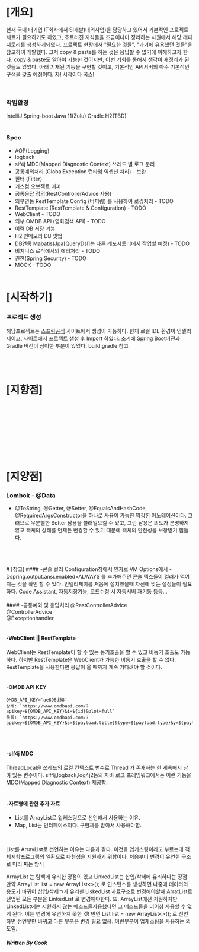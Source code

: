 
# [개요]
현재 국내 대기업 IT회사에서 SI개발(대외사업)을 담당하고 있어서 기본적인 프로젝트 세트가 필요하기도 하였고,
흐트러진 지식들을 조금이나마 정리하는 차원에서 해당 레파지토리를 생성하게되었다.
프로젝트 현장에서 "필요한 것들", "과거에 유용했던 것들"을 참고하여 개발했다.
그저 copy & paste를 하는 것은 용납할 수 없기에 이해하고자 한다.
copy & paste도 알아야 가능한 것이지만, 이번 기회를 통해서 생각이 재정리가 된 것들도 있었다.
아래 기재된 기능을 구현할 것이고, 기본적인 API서버의 아주 기본적인 구색을 갖출 예정이다.
자! 시작이다 꾹스!

<br />

### 작업환경
IntelliJ
Spring-boot
Java 11(Zulu)
Gradle
H2(TBD)
<br />
<br />
### Spec
* AOP(Logging) 
* logback
* slf4j MDC(Mapped Diagnostic Context) 쓰레드 별 로그 분리
* 공통예외처리 (GlobalException 런타임 익셉션 처리) - 보완
* 필터 (Filter)
* 커스컴 오브젝트 매퍼
* 공통응답 정의(RestControllerAdvice 사용)
* 외부연동 RestTemplate Config (버퍼링) 를 사용하여 로깅처리 - TODO
* RestTemplate (RestTemplate & Configuration) - TODO
* WebClient - TODO
* 외부 OMDB API (영화검색 API) - TODO
* 이력 DB 저장 기능
* H2 인메모리 DB 셋업
* DB연동 Mabatis(Jpa[QueryDsl]는 다른 레포지토리에서 작업할 예정) - TODO
* 비지니스 로직에서의 에러처리 - TODO
* 권한(Spring Security) - TODO
* MOCK - TODO
  <br />
  <br />

# [시작하기]
### 프로젝트 생성
해당프로젝트는 [스프링공식](https://start.spring.io/) 사이트에서 생성이 가능하다.
현재 로컬 IDE 환경이 인텔리제이고, 사이트에서 프로젝트 생성 후 Import 하였다.
초기에 Spring Boot버전과 Gradle 버전이 상이한 부분이 있었다. build.gradle 참고

<br />
<br />

# [지향점]
<br />
<br />
<br />
<br />
<br />
<br />
<br />
<br />

# [지양점]
### Lombok - @Data
* @ToString, @Getter, @Setter, @EqualsAndHashCode, 
@RequiredArgsConstructor을 하나로 사용이 가능한 막강한 어노테이션이다.
그러므로 무분별한 Setter 남용을 불러일으킬 수 있고, 그런 남용은 의도가 분명하지 않고 객체의 상태를 
언제든 변경할 수 있기 때문에 객체의 안전성을 보장받기 힘들다.
<br />
<br />
<br />
# [참고]
#### -콘솔 컬러
Configuration창에서 인자로 VM Options에서 -Dspring.output.ansi.enabled=ALWAYS 를 추가해주면 콘솔 
텍스들이 컬러가 먹여지는 것을 확인 할 수 있다.
인텔리제이를 처음에 설치했을때 자신에 맞는 설정들이 필요하다. Code Assistant, 자동저장기능, 코드수정 시 자동서버 재기동 등등...
<br />
<br />
#### -공통예외 및 응답처리
@RestControllerAdvice <br />
@ControllerAdvice <br />
@Exceptionhandler
<br />
<br />

#### -WebClient || RestTemplate
WebClient는 RestTemplate이 할 수 있는 동기호출을 할 수 있고 비동기 호출도 가능하다. 
하지만 RestTemplate은 WebClient가 가능한 비동기 호출을 할 수 없다. 
RestTemplate을 사용한다면 응답이 올 때까지 계속 기다려야 할 것이다.
<br />
<br />

#### -OMDB API KEY

    OMDB_API_KEY='ae898d58'
    상세: `https://www.omdbapi.com/?apikey=${OMDB_API_KEY}&i=${id}&plot=full`
    목록: `https://www.omdbapi.com/?apikey=${OMDB_API_KEY}&s=${payload.title}&type=${payload.type}&y=${payload.year}&page=${payload.page}`
<br />
<br />

#### -slf4j MDC 
ThreadLocal을 쓰레드의 로컬 컨텍스트 변수로 Thread 가 존재하는 한 계속해서 남아 있는 변수이다.
slf4j,logback,log4j2등의 자바 로그 프레임워크에서는 이런 기능을 MDC(Mapped Diagnostic Context) 제공함.
<br />
<br />

#### -자료형에 관한 추가 자료
* List를 ArrayList로 업케스팅으로 선언해서 사용하는 이유.
* Map, List는 인터페이스이다. 구현체를 받아서 사용해야함.
<br />

List를 ArrayList로 선언하는 이유는 다음과 같다.
이것을 업케스팅이라고 부르는데 객체지향프로그램의 일환으로 다형성을 지원하기 위함이다.
처음부터 변경이 유연한 구조로 미리 짜는 방식

ArrayList 는 탐색에 유리한 장점이 있고 LinkedList는 삽입/삭제에 유리하다는 장점
만약 ArrayList<Object> list = new ArrayList<>(); 로 인스턴스를 생성하면 나중에 데이터의 용도가 바뀌어 삽입/삭제ㄱ가 유리한 LiskedList 자료구조로 변경해야할때 ArratList로 선업된 모든 부분을
LinkedList 로 변경해야한다. 또, ArrayList에선 지원하지만 LinkedList에는 지원하지 않는 메소드들사용했다면 그 메소드들을 더이상 사용할 수 없게 된다. 이는 변경에 유연하지 못한 것!
반면 List<Object> list = new ArrayList<>(); 로 선언하면 선언부만 바뀌고 다른 부분은 변경 필요 없음. 이런부분이 업케스팅을 사용하는 의도임.

##### Written By Gook

